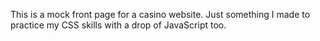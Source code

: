 This is a mock front page for a casino website. Just something I made to practice my CSS skills with a drop of JavaScript too.

